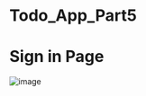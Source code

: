 # Todo_App_Part5
# Sign in Page
![image](https://github.com/user-attachments/assets/124cc98a-b673-4620-b1ee-7fd2af1cb1a5)

